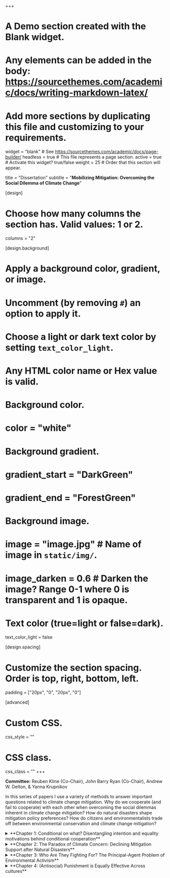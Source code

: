 +++
# A Demo section created with the Blank widget.
# Any elements can be added in the body: https://sourcethemes.com/academic/docs/writing-markdown-latex/
# Add more sections by duplicating this file and customizing to your requirements.

widget = "blank"  # See https://sourcethemes.com/academic/docs/page-builder/
headless = true  # This file represents a page section.
active = true  # Activate this widget? true/false
weight = 25  # Order that this section will appear.

title = "Dissertation"
subtitle = "**Mobilizing Mitigation: Overcoming the Social Dilemma of Climate Change**"

[design]
  # Choose how many columns the section has. Valid values: 1 or 2.
  columns = "2"

[design.background]
  # Apply a background color, gradient, or image.
  #   Uncomment (by removing `#`) an option to apply it.
  #   Choose a light or dark text color by setting `text_color_light`.
  #   Any HTML color name or Hex value is valid.

  # Background color.
  # color = "white"
  
  # Background gradient.
  # gradient_start = "DarkGreen"
  # gradient_end = "ForestGreen"
  
  # Background image.
  # image = "image.jpg"  # Name of image in `static/img/`.
  # image_darken = 0.6  # Darken the image? Range 0-1 where 0 is transparent and 1 is opaque.

  # Text color (true=light or false=dark).
  text_color_light = false

[design.spacing]
  # Customize the section spacing. Order is top, right, bottom, left.
  padding = ["20px", "0", "20px", "0"]

[advanced]
 # Custom CSS. 
 css_style = ""
 
 # CSS class.
 css_class = ""
+++

**Committee:** Reuben Kline (Co-Chair), John Barry Ryan (Co-Chair), Andrew W. Delton, & Yanna Krupnikov

In this series of papers I use a variety of methods to answer important questions related to climate change mitigation. Why do we cooperate (and fail to cooperate) with each other when overcoming the social dilemmas inherent in climate change mitigation? How do natural disasters shape mitigation policy preferences? How do citizens and environmentalists trade off between environmental conservation and climate change mitigation? 

<details>
  <summary>**Chapter 1: Conditional on what? Disentangling intention and equality motivations behind conditional cooperation**</summary>

Why citizens engage in costly political participation is one of the most persistent puzzles in political science. They overcome collective action problems, for example by voting, turning out to protest, and paying the costs of climate change mitigation. Extensive work using public goods games show conditional cooperators, those who cooperate with other cooperators, are critical to overcoming such dilemmas, but what motivates these cooperators? Are they swayed because they perceive those around them to have good intentions? Or are they driven by general concerns for equality? Using a novel incentivized experiment, I find positive intentions sustain conditional cooperation, not a desire to maintain an equitable distribution of resources. I use the results of this study to construct a novel model of conditional cooperation in N-player social dilemmas and discuss implications for research on political behavior.

</details>

<details>
  <summary>**Chapter 2: The Paradox of Climate Concern: Declining Mitigation Support after Natural Disasters**</summary>

Can people respond to political shocks with appropriate policy preferences? I argue that citizens struggle to link their experiences with political shocks to appropriate political attitudes, unless this link is made explicit. Furthermore, I argue shocks don’t only force citizens to consider how to respond to the shock, but activate competing considerations with can lead to counterintuitive and counterproductive policy preferences. I focus on the case of exposure to natural disasters and belief in climate change. Leveraging Hurricane Sandy and Hurricane Matthew as natural experiments, I find that exposure to hurricanes has no effect on belief in climate change, but that it significantly decreases support for a key mitigation technology: nuclear power. I then propose an experiment to disentangle the mechanism driving decreased nuclear power support, testing whether the decline in support is due a rational fear of nuclear plant damage in the wake of Hurricane Sandy, or if exposure to a low probability disaster like a hurricane makes people more concerned about other similar disasters like those associated with nuclear power. This work indicates that while personal experiences may help people update their beliefs, the path from personal experience to policy preferences is complex and undermined by other considerations activated by disasters.

</details>

<details>
  <summary>**Chapter 3: Who Are They Fighting For? The Principal-Agent Problem of Environmental Activism**</summary>

For activists to overcome the problem of low political participation they must not only be able to affect policy change, but they must do so in a way that is consistent with the preferences of the communities they represent. This creates a principal-agent problem between those who hold an issue position and the activists who lobby for related policies. In this paper, I illustrate this principal-agent problem using the case of climate change mitigation. In this instance, the principals are those who support climate change mitigation policies but are not politically active, while the agents are environmentalists. In order for environmentalists to serve as effective agents for those who support climate change mitigation, three conditions must be met. First, there actually have to be individuals who identify as environmentalists. Second, these environmentalists must be mobilized and participate in politics. Finally, they need to advocate for climate change mitigation policies. Using both nationally representative survey results and experimental evidence from a student sample, I show that while environmentalists exist and are indeed politically active, they prioritize environmental conservation over climate change mitigation. 

</details>

<details>
  <summary>**Chapter 4: (Antisocial) Punishment is Equally Effective Across cultures**</summary>

A stable minority of individuals engage in antisocial punishment: inflicting costs on cooperators. Computational models suggest this undermines the evolution of cooperative strategies, and there appears to be massive cross-cultural variability in punishment behavior. Using data from existing work which conducted public goods games in industrialized countries throughout the world (Herrmann, Thöni, and Gächter 2008), I find this isn’t the case. Antisocial punishment is as effective as any other form of punishment in increasing cooperation. Furthermore, the relationship between how much someone cooperates and how much they are punished does not vary across cultures. Instead, this apparent variability is a downstream byproduct of variability in people’s willingness to cooperate. This suggests that future work should focus on why first order defectors are willing to engage in second order cooperation 

</details>





